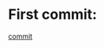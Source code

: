 # First commit:
[commit](https://github.com/drumlast/git-hw-1/commit/01a451ccda365624cfbf352c29df517fd690a3ed)